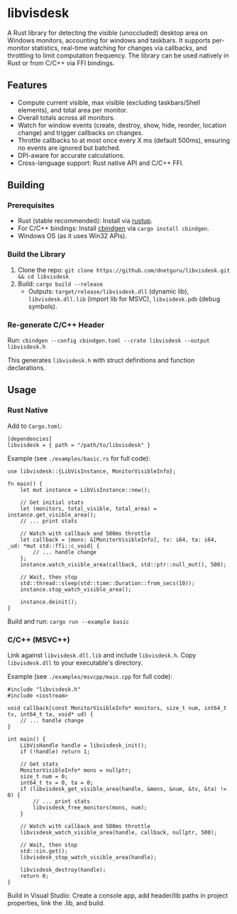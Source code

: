 # libvisdesk

A Rust library for detecting the visible (unoccluded) desktop area on Windows monitors, accounting for windows and taskbars. It supports per-monitor statistics, real-time watching for changes via callbacks, and throttling to limit computation frequency. The library can be used natively in Rust or from C/C++ via FFI bindings.

## Features

- Compute current visible, max visible (excluding taskbars/Shell elements), and total area per monitor.
- Overall totals across all monitors.
- Watch for window events (create, destroy, show, hide, reorder, location change) and trigger callbacks on changes.
- Throttle callbacks to at most once every X ms (default 500ms), ensuring no events are ignored but batched.
- DPI-aware for accurate calculations.
- Cross-language support: Rust native API and C/C++ FFI.

## Building

### Prerequisites
- Rust (stable recommended): Install via [rustup](https://rustup.rs/).
- For C/C++ bindings: Install [cbindgen](https://github.com/mozilla/cbindgen) via `cargo install cbindgen`.
- Windows OS (as it uses Win32 APIs).

### Build the Library
1. Clone the repo: `git clone https://github.com/dnetguru/libvisdesk.git && cd libvisdesk`
2. Build: `cargo build --release`
   - Outputs: `target/release/libvisdesk.dll` (dynamic lib), `libvisdesk.dll.lib` (import lib for MSVC), `libvisdesk.pdb` (debug symbols).

### Re-generate C/C++ Header
Run: `cbindgen --config cbindgen.toml --crate libvisdesk --output libvisdesk.h`

This generates `libvisdesk.h` with struct definitions and function declarations.

## Usage

### Rust Native
Add to `Cargo.toml`: 
```
[dependencies]
libvisdesk = { path = "/path/to/libvisdesk" }
```

Example (see `./examples/basic.rs` for full code):
```
use libvisdesk::{LibVisInstance, MonitorVisibleInfo};

fn main() {
    let mut instance = LibVisInstance::new();

    // Get initial stats
    let (monitors, total_visible, total_area) = instance.get_visible_area();
    // ... print stats

    // Watch with callback and 500ms throttle
    let callback = |mons: &[MonitorVisibleInfo], tv: i64, ta: i64, _ud: *mut std::ffi::c_void| {
        // ... handle change
    };
    instance.watch_visible_area(callback, std::ptr::null_mut(), 500);

    // Wait, then stop
    std::thread::sleep(std::time::Duration::from_secs(10));
    instance.stop_watch_visible_area();

    instance.deinit();
}
```

Build and run: `cargo run --example basic`

### C/C++ (MSVC++)
Link against `libvisdesk.dll.lib` and include `libvisdesk.h`. Copy `libvisdesk.dll` to your executable's directory.

Example (see `./examples/msvcpp/main.cpp` for full code):
```
#include "libvisdesk.h"
#include <iostream>

void callback(const MonitorVisibleInfo* monitors, size_t num, int64_t tv, int64_t ta, void* ud) {
    // ... handle change
}

int main() {
    LibVisHandle handle = libvisdesk_init();
    if (!handle) return 1;

    // Get stats
    MonitorVisibleInfo* mons = nullptr;
    size_t num = 0;
    int64_t tv = 0, ta = 0;
    if (libvisdesk_get_visible_area(handle, &mons, &num, &tv, &ta) != 0) {
        // ... print stats
        libvisdesk_free_monitors(mons, num);
    }

    // Watch with callback and 500ms throttle
    libvisdesk_watch_visible_area(handle, callback, nullptr, 500);

    // Wait, then stop
    std::cin.get();
    libvisdesk_stop_watch_visible_area(handle);

    libvisdesk_destroy(handle);
    return 0;
}
```

Build in Visual Studio: Create a console app, add header/lib paths in project properties, link the .lib, and build.
